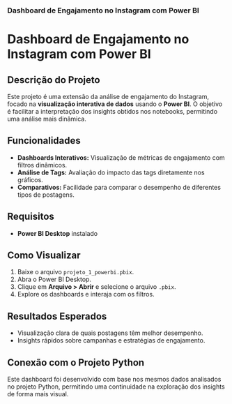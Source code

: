 ### Dashboard de Engajamento no Instagram com Power BI

# Dashboard de Engajamento no Instagram com Power BI

## Descrição do Projeto
Este projeto é uma extensão da análise de engajamento do Instagram, focado na **visualização interativa de dados** usando o **Power BI**. O objetivo é facilitar a interpretação dos insights obtidos nos notebooks, permitindo uma análise mais dinâmica.

## Funcionalidades
- **Dashboards Interativos:** Visualização de métricas de engajamento com filtros dinâmicos.
- **Análise de Tags:** Avaliação do impacto das tags diretamente nos gráficos.
- **Comparativos:** Facilidade para comparar o desempenho de diferentes tipos de postagens.

## Requisitos
- **Power BI Desktop** instalado

## Como Visualizar
1. Baixe o arquivo `projeto_1_powerbi.pbix`.
2. Abra o Power BI Desktop.
3. Clique em **Arquivo > Abrir** e selecione o arquivo `.pbix`.
4. Explore os dashboards e interaja com os filtros.

## Resultados Esperados
- Visualização clara de quais postagens têm melhor desempenho.
- Insights rápidos sobre campanhas e estratégias de engajamento.

## Conexão com o Projeto Python
Este dashboard foi desenvolvido com base nos mesmos dados analisados no projeto Python, permitindo uma continuidade na exploração dos insights de forma mais visual.
